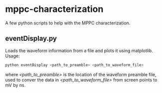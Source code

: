 # mppc-characterization
A few python scripts to help with the MPPC characterization.

## eventDisplay.py
Loads the waveform information from a file and plots it using matplotlib. Usage:
```bash
python eventDisplay <path_to_preamble> <path_to_waveform_file>
```
where *<path_to_preamble>* is the location of the waveform preamble file,
used to conver the data in *<path_to_waveform_file>* from screen points to mV by ns.
